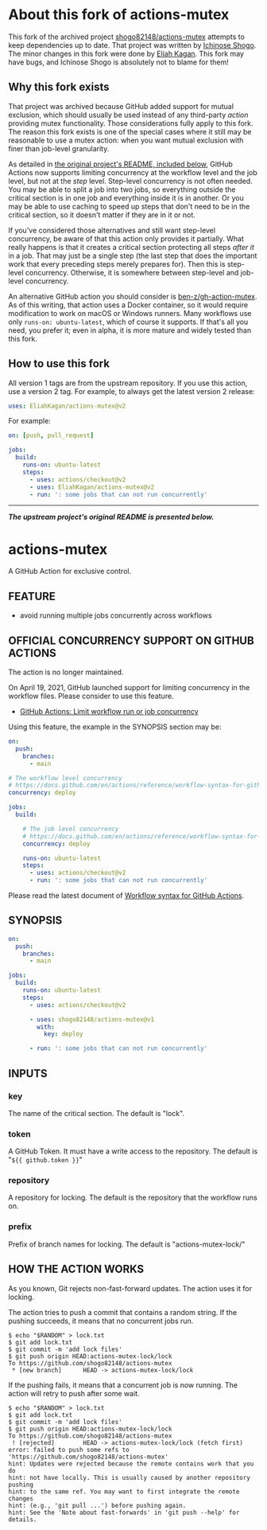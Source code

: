 # About this fork of actions-mutex

This fork of the archived project
[shogo82148/actions-mutex](https://github.com/shogo82148/actions-mutex)
attempts to keep dependencies up to date. That project was written by [Ichinose
Shogo](https://github.com/shogo82148). The minor changes in this fork were done
by [Eliah Kagan](https://github.com/EliahKagan). This fork may have bugs, and
Ichinose Shogo is absolutely not to blame for them!

## Why this fork exists

That project was archived because GitHub added support for mutual exclusion,
which should usually be used instead of any third-party *action* providing
mutex functionality. Those considerations fully apply to this fork. The reason
this fork exists is one of the special cases where it still may be reasonable
to use a mutex action: when you want mutual exclusion with finer than job-level
granularity.

As detailed in [the original project's README, included below](#actions-mutex),
GitHub Actions now supports limiting concurrency at the workflow level and the
job level, but not at the *step* level. Step-level concurrency is not often
needed. You may be able to split a job into two jobs, so everything outside the
critical section is in one job and everything inside it is in another. Or you
may be able to use caching to speed up steps that don't need to be in the
critical section, so it doesn't matter if they are in it or not.

If you've considered those alternatives and still want step-level concurrency,
be aware of that this action only provides it partially. What really happens is
that it creates a critical section protecting all steps *after it* in a job.
That may just be a single step (the last step that does the important work that
every preceding steps merely prepares for). Then this is step-level
concurrency. Otherwise, it is somewhere between step-level and job-level
concurrency.

An alternative GitHub action you should consider is
[ben-z/gh-action-mutex](https://github.com/marketplace/actions/mutex-action).
As of this writing, that action uses a Docker container, so it would require
modification to work on macOS or Windows runners. Many workflows use only
`runs-on: ubuntu-latest`, which of course it supports. If that's all you need,
you prefer it; even in alpha, it is more mature and widely tested than this
fork.

## How to use this fork

All version 1 tags are from the upstream repository. If you use this action,
use a version 2 tag. For example, to always get the latest version 2 release:

```yaml
uses: EliahKagan/actions-mutex@v2
```

For example:

```yaml
on: [push, pull_request]

jobs:
  build:
    runs-on: ubuntu-latest
    steps:
      - uses: actions/checkout@v2
      - uses: EliahKagan/actions-mutex@v2
      - run: ': some jobs that can not run concurrently'
```

---

***The upstream project's original README is presented below.***


# actions-mutex

A GitHub Action for exclusive control.

## FEATURE

- avoid running multiple jobs concurrently across workflows

## OFFICIAL CONCURRENCY SUPPORT ON GITHUB ACTIONS

The action is no longer maintained.

On April 19, 2021, GitHub launched support for limiting concurrency in the workflow files.
Please consider to use this feature.

- [GitHub Actions: Limit workflow run or job concurrency](https://github.blog/changelog/2021-04-19-github-actions-limit-workflow-run-or-job-concurrency/)

Using this feature, the example in the SYNOPSIS section may be:

```yaml
on:
  push:
    branches:
      - main

# The workflow level concurrency
# https://docs.github.com/en/actions/reference/workflow-syntax-for-github-actions#concurrency
concurrency: deploy

jobs:
  build:

    # The job level concurrency
    # https://docs.github.com/en/actions/reference/workflow-syntax-for-github-actions#jobsjob_idconcurrency
    concurrency: deploy

    runs-on: ubuntu-latest
    steps:
      - uses: actions/checkout@v2
      - run: ': some jobs that can not run concurrently'
```

Please read the latest document of [Workflow syntax for GitHub Actions](https://docs.github.com/en/actions/reference/workflow-syntax-for-github-actions).

## SYNOPSIS

```yaml
on:
  push:
    branches:
      - main

jobs:
  build:
    runs-on: ubuntu-latest
    steps:
      - uses: actions/checkout@v2

      - uses: shogo82148/actions-mutex@v1
        with:
          key: deploy

      - run: ': some jobs that can not run concurrently'
```

## INPUTS

### key

The name of the critical section. The default is "lock".

### token

A GitHub Token. It must have a write access to the repository.
The default is "`${{ github.token }}`"

### repository

A repository for locking.
The default is the repository that the workflow runs on.

### prefix

Prefix of branch names for locking.
The default is "actions-mutex-lock/"

## HOW THE ACTION WORKS

As you known, Git rejects non-fast-forward updates.
The action uses it for locking.

The action tries to push a commit that contains a random string.
If the pushing succeeds, it means that no concurrent jobs run.

```
$ echo "$RANDOM" > lock.txt
$ git add lock.txt
$ git commit -m 'add lock files'
$ git push origin HEAD:actions-mutex-lock/lock
To https://github.com/shogo82148/actions-mutex
 * [new branch]      HEAD -> actions-mutex-lock/lock
```

If the pushing fails, it means that a concurrent job is now running.
The action will retry to push after some wait.

```
$ echo "$RANDOM" > lock.txt
$ git add lock.txt
$ git commit -m 'add lock files'
$ git push origin HEAD:actions-mutex-lock/lock
To https://github.com/shogo82148/actions-mutex
 ! [rejected]        HEAD -> actions-mutex-lock/lock (fetch first)
error: failed to push some refs to 'https://github.com/shogo82148/actions-mutex'
hint: Updates were rejected because the remote contains work that you do
hint: not have locally. This is usually caused by another repository pushing
hint: to the same ref. You may want to first integrate the remote changes
hint: (e.g., 'git pull ...') before pushing again.
hint: See the 'Note about fast-forwards' in 'git push --help' for details.
```
